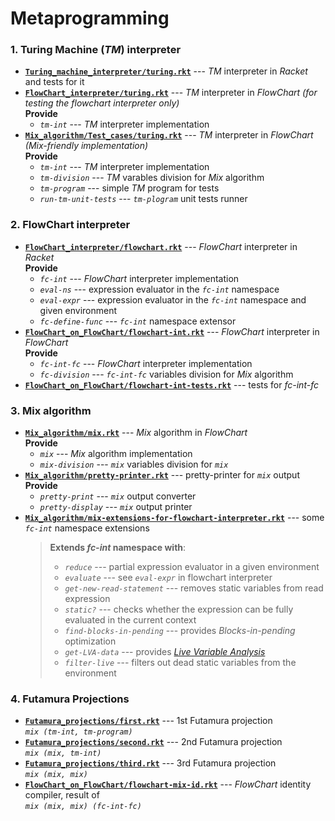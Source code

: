 # Metaprogramming

### 1. Turing Machine (*TM*) interpreter 
  - [__`Turing_machine_interpreter/turing.rkt`__](https://github.com/ZhekehZ/Metaprogramming/tree/master/Turing_machine_interpreter/turing.rkt) --- *TM* interpreter in *Racket* and tests for it
  - [__`FlowChart_interpreter/turing.rkt`__](https://github.com/ZhekehZ/Metaprogramming/tree/master/FlowChart_interpreter/turing.rkt) --- *TM* interpreter in *FlowChart*  *(for testing the flowchart interpreter only)*  
    **Provide** 
     - *`tm-int`* --- *TM* interpreter implementation
  - [__`Mix_algorithm/Test_cases/turing.rkt`__](https://github.com/ZhekehZ/Metaprogramming/blob/master/Mix_algorithm/Test_cases/turing.rkt) --- *TM* interpreter in *FlowChart* *(Mix-friendly implementation)*  
    **Provide**
     - *`tm-int`* --- *TM* interpreter implementation
     - *`tm-division`* --- *TM* varables division for *Mix* algorithm
     - *`tm-program`* --- simple *TM* program for tests
     - *`run-tm-unit-tests`* --- *`tm-plogram`* unit tests runner

### 2. FlowChart interpreter    
  - [__`FlowChart_interpreter/flowchart.rkt`__](https://github.com/ZhekehZ/Metaprogramming/blob/master/FlowChart_interpreter/flowchart.rkt) --- *FlowChart* interpreter in *Racket*  
    **Provide**
     - *`fc-int`* --- *FlowChart* interpreter implementation
     - *`eval-ns`* --- expression evaluator in the *`fc-int`* namespace
     - *`eval-expr`* --- expression evaluator in the *`fc-int`* namespace and given environment
     - *`fc-define-func`* --- *`fc-int`* namespace extensor
  - [__`FlowChart_on_FlowChart/flowchart-int.rkt`__](https://github.com/ZhekehZ/Metaprogramming/blob/master/FlowChart_on_FlowChart/flowchart-int.rkt) --- *FlowChart* interpreter in *FlowChart*  
    **Provide**
     - *`fc-int-fc`* --- *FlowChart* interpreter implementation
     - *`fc-division`* --- *`fc-int-fc`* variables division for *Mix* algorithm
  - [__`FlowChart_on_FlowChart/flowchart-int-tests.rkt`__](https://github.com/ZhekehZ/Metaprogramming/blob/master/FlowChart_on_FlowChart/flowchart-int-tests.rkt) --- tests for *fc-int-fc*

### 3. Mix algorithm
  - [__`Mix_algorithm/mix.rkt`__](https://github.com/ZhekehZ/Metaprogramming/blob/master/Mix_algorithm/mix.rkt) --- *Mix* algorithm in *FlowChart*  
    **Provide**
     - *`mix`* --- *Mix* algorithm implementation
     - *`mix-division`* --- *`mix`* variables division for *`mix`*
 - [__`Mix_algorithm/pretty-printer.rkt`__](https://github.com/ZhekehZ/Metaprogramming/blob/master/Mix_algorithm/pretty-printer.rkt) --- pretty-printer for *`mix`* output  
    **Provide**
      - *`pretty-print`* --- *`mix`* output converter
      - *`pretty-display`* --- *`mix`* output printer
 - [__`Mix_algorithm/mix-extensions-for-flowchart-interpreter.rkt`__](https://github.com/ZhekehZ/Metaprogramming/blob/master/Mix_algorithm/mix-extensions-for-flowchart-interpreter.rkt) --- some *`fc-int`* namespace extensions  
   > **Extends *fc-int* namespace with**:
   >  - *`reduce`* --- partial expression evaluator in a given environment
   >  - *`evaluate`* --- see *`eval-expr`* in flowchart interpreter
   >  - *`get-new-read-statement`* --- removes static variables from read expression
   >  - *`static?`* --- checks whether the expression can be fully evaluated in the current context
   >  - *`find-blocks-in-pending`* --- provides *Blocks-in-pending* optimization
   >  - *`get-LVA-data`* --- provides [*Live Variable Analysis*](https://en.wikipedia.org/wiki/Live_variable_analysis)
   >  - *`filter-live`* --- filters out dead static variables from the environment

 ### 4. Futamura Projections
  - [__`Futamura_projections/first.rkt`__](https://github.com/ZhekehZ/Metaprogramming/blob/master/Mix_algorithm/Futamura_projections/first.rkt) --- 1st Futamura projection  
         *`mix (tm-int, tm-program)`*
  - [__`Futamura_projections/second.rkt`__](https://github.com/ZhekehZ/Metaprogramming/blob/master/Mix_algorithm/Futamura_projections/second.rkt) --- 2nd Futamura projection  
        *`mix (mix, tm-int)`*
  - [__`Futamura_projections/third.rkt`__](https://github.com/ZhekehZ/Metaprogramming/blob/master/Mix_algorithm/Futamura_projections/third.rkt) --- 3rd Futamura projection  
        *`mix (mix, mix)`* 
  - [__`FlowChart_on_FlowChart/flowchart-mix-id.rkt`__](https://github.com/ZhekehZ/Metaprogramming/blob/master/FlowChart_on_FlowChart/flowchart-mix-id.rkt) --- *FlowChart* identity compiler, result of  
        *`mix (mix, mix) (fc-int-fc)`*
